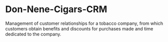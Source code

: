 # Don-Nene-Cigars-CRM
Management of customer relationships for a tobacco company, from which customers obtain benefits and discounts for purchases made and time dedicated to the company.
